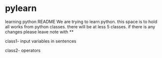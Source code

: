 # pylearn
learning python
README
We are trying to learn python. this space is to hold all works from python classes. there will be at less 5 classes. if there is any changes please leave note with **

class1- input  variables in sentences 

class2- operators

